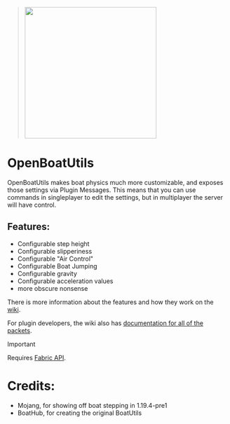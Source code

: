 > <img src="https://github.com/o7Moon/OpenBoatUtils/blob/main/src/main/resources/assets/openboatutils/OpenBoatUtils.png?raw=true" width = 300>


# OpenBoatUtils
OpenBoatUtils makes boat physics much more customizable, and exposes those settings via Plugin Messages. This means that you can use commands in singleplayer to edit the settings, but in multiplayer the server will have control.

## Features:
- Configurable step height
- Configurable slipperiness
- Configurable "Air Control"
- Configurable Boat Jumping
- Configurable gravity
- Configurable acceleration values
- more obscure nonsense

There is more information about the features and how they work on the [wiki](https://github.com/o7Moon/OpenBoatUtils/wiki).

For plugin developers, the wiki also has [documentation for all of the packets](https://github.com/o7Moon/OpenBoatUtils/wiki/Packets).

> [!IMPORTANT]
> Requires [Fabric API](https://modrinth.com/mod/fabric-api).

# Credits:
- Mojang, for showing off boat stepping in 1.19.4-pre1 
- BoatHub, for creating the original BoatUtils
